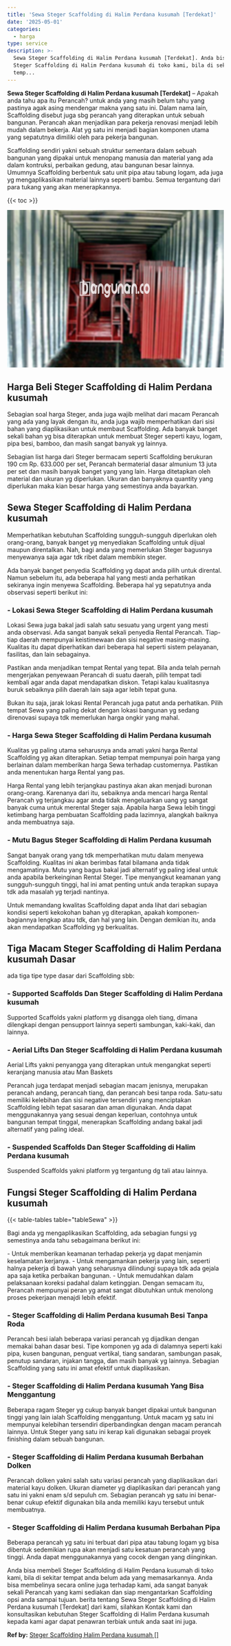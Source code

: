 ```yaml
---
title: 'Sewa Steger Scaffolding di Halim Perdana kusumah [Terdekat]'
date: '2025-05-01'
categories:
  - harga
type: service
description: >-
  Sewa Steger Scaffolding di Halim Perdana kusumah [Terdekat]. Anda bisa membeli
  Steger Scaffolding di Halim Perdana kusumah di toko kami, bila di sekitar
  temp...
---
```


**Sewa Steger Scaffolding di Halim Perdana kusumah \[Terdekat\]** – Apakah anda tahu apa itu Perancah? untuk anda yang masih belum tahu yang pastinya agak asing mendengar makna yang satu ini. Dalam nama lain, Scaffolding disebut juga sbg perancah yang diterapkan untuk sebuah bangunan. Perancah akan menjadikan para pekerja renovasi menjadi lebih mudah dalam bekerja. Alat yg satu ini menjadi bagian komponen utama yang sepatutnya dimiliki oleh para pekerja bangunan.

Scaffolding sendiri yakni sebuah struktur sementara dalam sebuah bangunan yang dipakai untuk menopang manusia dan material yang ada dalam kontruksi, perbaikan gedung, atau bangunan besar lainnya. Umumnya Scaffolding berbentuk satu unit pipa atau tabung logam, ada juga yg mengaplikasikan material lainnya seperti bambu. Semua tergantung dari para tukang yang akan menerapkannya.

{{< toc >}}

![Sewa Steger Scaffolding di Halim Perdana kusumah [Terdekat]](/images/sewa-scaffolding-steger-15.png)

## Harga Beli Steger Scaffolding di Halim Perdana kusumah

Sebagian soal harga Steger, anda juga wajib melihat dari macam Perancah yang ada yang layak dengan itu, anda juga wajib memperhatikan dari sisi bahan yang diaplikasikan untuk membaut Scaffolding. Ada banyak banget sekali bahan yg bisa diterapkan untuk membuat Steger seperti kayu, logam, pipa besi, bamboo, dan masih sangat banyak yg lainnya.

Sebagian list harga dari Steger bermacam seperti Scaffolding berukuran 190 cm Rp. 633.000 per set, Perancah bermaterial dasar almunium 13 juta per set dan masih banyak banget yang yang lain. Harga ditetapkan oleh material dan ukuran yg diperlukan. Ukuran dan banyaknya quantity yang diperlukan maka kian besar harga yang semestinya anda bayarkan.

## Sewa Steger Scaffolding di Halim Perdana kusumah

Memperhatikan kebutuhan Scaffolding sungguh-sungguh diperlukan oleh orang-orang, banyak banget yg menyediakan Scaffolding untuk dijual maupun direntalkan. Nah, bagi anda yang memerlukan Steger bagusnya menyewanya saja agar tdk ribet dalam membikin steger.

Ada banyak banget penyedia Scaffolding yg dapat anda pilih untuk dirental. Namun sebelum itu, ada beberapa hal yang mesti anda perhatikan sekiranya ingin menyewa Scaffolding. Beberapa hal yg sepatutnya anda observasi seperti berikut ini:

### \- Lokasi Sewa Steger Scaffolding di Halim Perdana kusumah

Lokasi Sewa juga bakal jadi salah satu sesuatu yang urgent yang mesti anda observasi. Ada sangat banyak sekali penyedia Rental Perancah. Tiap-tiap daerah mempunyai keistimewaan dan sisi negative masing-masing. Kualitas itu dapat diperhatikan dari beberapa hal seperti sistem pelayanan, fasilitas, dan lain sebagainya.

Pastikan anda menjadikan tempat Rental yang tepat. Bila anda telah pernah mengerjakan penyewaan Perancah di suatu daerah, pilih tempat tadi kembali agar anda dapat mendapatkan diskon. Tetapi kalau kualitasnya buruk sebaiknya pilih daerah lain saja agar lebih tepat guna.

Bukan itu saja, jarak lokasi Rental Perancah juga patut anda perhatikan. Pilih tempat Sewa yang paling dekat dengan lokasi bangunan yg sedang direnovasi supaya tdk memerlukan harga ongkir yang mahal.

### \- Harga Sewa Steger Scaffolding di Halim Perdana kusumah

Kualitas yg paling utama seharusnya anda amati yakni harga Rental Scaffolding yg akan diterapkan. Setiap tempat mempunyai poin harga yang berlainan dalam memberikan harga Sewa terhadap customernya. Pastikan anda menentukan harga Rental yang pas.

Harga Rental yang lebih terjangkau pastinya akan akan menjadi buronan orang-orang. Karenanya dari itu, sebaiknya anda mencari harga Rental Perancah yg terjangkau agar anda tidak mengeluarkan uang yg sangat banyak cuma untuk merental Steger saja. Apabila harga Sewa lebih tinggi ketimbang harga pembuatan Scaffolding pada lazimnya, alangkah baiknya anda membuatnya saja.

### \- Mutu Bagus Steger Scaffolding di Halim Perdana kusumah

Sangat banyak orang yang tdk memperhatikan mutu dalam menyewa Scaffolding. Kualitas ini akan berimbas fatal bilamana anda tidak mengamatinya. Mutu yang bagus bakal jadi alternatif yg paling ideal untuk anda apabila berkeinginan Rental Steger. Tipe menyangkut keamanan yang sungguh-sungguh tinggi, hal ini amat penting untuk anda terapkan supaya tdk ada masalah yg terjadi nantinya.

Untuk memandang kwalitas Scaffolding dapat anda lihat dari sebagian kondisi seperti kekokohan bahan yg diterapkan, apakah komponen-bagiannya lengkap atau tdk, dan hal yang lain. Dengan demikian itu, anda akan mendapatkan Scaffolding yg berkualitas.

## Tiga Macam Steger Scaffolding di Halim Perdana kusumah Dasar

ada tiga tipe type dasar dari Scaffolding sbb:

### \- Supported Scaffolds Dan Steger Scaffolding di Halim Perdana kusumah

Supported Scaffolds yakni platform yg disangga oleh tiang, dimana dilengkapi dengan pensupport lainnya seperti sambungan, kaki-kaki, dan lainnya.

### \- Aerial Lifts Dan Steger Scaffolding di Halim Perdana kusumah

Aerial Lifts yakni penyangga yang diterapkan untuk mengangkat seperti keranjang manusia atau Man Baskets

Perancah juga terdapat menjadi sebagian macam jenisnya, merupakan perancah andang, perancah tiang, dan perancah besi tanpa roda. Satu-satu memiliki kelebihan dan sisi negative tersendiri yang menciptakan Scaffolding lebih tepat sasaran dan aman digunakan. Anda dapat menggunakannya yang sesuai dengan keperluan, contohnya untuk bangunan tempat tinggal, menerapkan Scaffolding andang bakal jadi alternatif yang paling ideal.

### \- Suspended Scaffolds Dan Steger Scaffolding di Halim Perdana kusumah

Suspended Scaffolds yakni platform yg tergantung dg tali atau lainnya.

## Fungsi Steger Scaffolding di Halim Perdana kusumah

{{< table-tables table="tableSewa" >}}

Bagi anda yg mengaplikasikan Scaffolding, ada sebagian fungsi yg semestinya anda tahu sebagaimana berikut ini:

\- Untuk memberikan keamanan terhadap pekerja yg dapat menjamin keselamatan kerjanya. - Untuk mengamankan pekerja yang lain, seperti halnya pekerja di bawah yang seharusnya dilindungi supaya tdk ada gejala apa saja ketika perbaikan bangunan. - Untuk memudahkan dalam pelaksanaan koreksi padahal dalam ketinggian. Dengan semacam itu, Perancah mempunyai peran yg amat sangat dibutuhkan untuk menolong proses pekerjaan menajdi lebih efektif.

### \- Steger Scaffolding di Halim Perdana kusumah Besi Tanpa Roda

Perancah besi ialah beberapa variasi perancah yg dijadikan dengan memakai bahan dasar besi. Tipe komponen yg ada di dalamnya seperti kaki pipa, kusen bangunan, penguat vertikal, tiang sandaran, sambungan pasak, penutup sandaran, injakan tangga, dan masih banyak yg lainnya. Sebagian Scaffolding yang satu ini amat efektif untuk diaplikasikan.

### \- Steger Scaffolding di Halim Perdana kusumah Yang Bisa Menggantung

Beberapa ragam Steger yg cukup banyak banget dipakai untuk bangunan tinggi yang lain ialah Scaffolding menggantung. Untuk macam yg satu ini mempunyai kelebihan tersendiri diperbandingkan dengan macam perancah lainnya. Untuk Steger yang satu ini kerap kali digunakan sebagai proyek finishing dalam sebuah bangunan.

### \- Steger Scaffolding di Halim Perdana kusumah Berbahan Dolken

Perancah dolken yakni salah satu variasi perancah yang diaplikasikan dari material kayu dolken. Ukuran diameter yg diaplikasikan dari perancah yang satu ini yakni enam s/d sepuluh cm. Sebagian perancah yg satu ini benar-benar cukup efektif digunakan bila anda memiliki kayu tersebut untuk membuatnya.

### \- Steger Scaffolding di Halim Perdana kusumah Berbahan Pipa

Beberapa perancah yg satu ini terbuat dari pipa atau tabung logam yg bisa dibentuk sedemikian rupa akan menjadi satu kesatuan perancah yang tinggi. Anda dapat menggunakannya yang cocok dengan yang diinginkan.

Anda bisa membeli Steger Scaffolding di Halim Perdana kusumah di toko kami, bila di sekitar tempat anda belum ada yang memasarkannya. Anda bisa membelinya secara online juga terhadap kami, ada sangat banyak sekali Perancah yang kami sediakan dan siap mengantarkan Scaffolding opsi anda sampai tujuan. berita tentang Sewa Steger Scaffolding di Halim Perdana kusumah \[Terdekat\] dari kami, silahkan Kontak kami dan konsultasikan kebutuhan Steger Scaffolding di Halim Perdana kusumah kepada kami agar dapat penawran terbiak untuk anda saat ini juga.

**Ref by:** [Steger Scaffolding Halim Perdana kusumah []](https://id.wikipedia.org/wiki/Steger)
